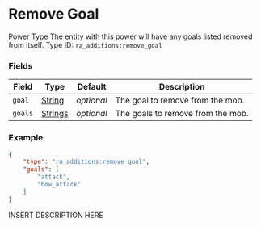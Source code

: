 # Remove Goal
[Power Type](../power_types.md)
The entity with this power will have any goals listed removed from itself.
Type ID: `ra_additions:remove_goal`
### Fields
Field | Type | Default | Description
------|------|---------|-------------
`goal` | [String](../data_types/string.md) | _optional_ | The goal to remove from the mob.
`goals` | [Strings](../data_types/strings.md) | _optional_ | The goals to remove from the mob.

### Example
```json
{
    "type": "ra_additions:remove_goal",
    "goals": [
        "attack",
        "bow_attack"
    ]
}```
INSERT DESCRIPTION HERE
